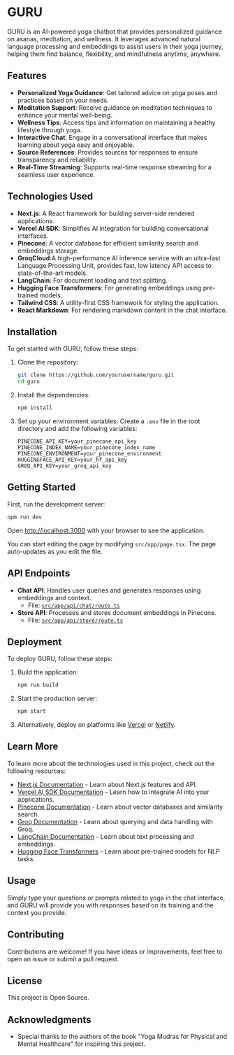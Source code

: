 # GURU

GURU is an AI-powered yoga chatbot that provides personalized guidance on asanas, meditation, and wellness. It leverages advanced natural language processing and embeddings to assist users in their yoga journey, helping them find balance, flexibility, and mindfulness anytime, anywhere.

## Features

- **Personalized Yoga Guidance**: Get tailored advice on yoga poses and practices based on your needs.
- **Meditation Support**: Receive guidance on meditation techniques to enhance your mental well-being.
- **Wellness Tips**: Access tips and information on maintaining a healthy lifestyle through yoga.
- **Interactive Chat**: Engage in a conversational interface that makes learning about yoga easy and enjoyable.
- **Source References**: Provides sources for responses to ensure transparency and reliability.
- **Real-Time Streaming**: Supports real-time response streaming for a seamless user experience.

## Technologies Used

- **Next.js**: A React framework for building server-side rendered applications.
- **Vercel AI SDK**: Simplifies AI integration for building conversational interfaces.
- **Pinecone**: A vector database for efficient similarity search and embeddings storage.
- **GroqCloud**:A high-performance AI inference service with an ultra-fast Language Processing Unit, provides fast, low latency API access to state-of-the-art models.
- **LangChain**: For document loading and text splitting.
- **Hugging Face Transformers**: For generating embeddings using pre-trained models.
- **Tailwind CSS**: A utility-first CSS framework for styling the application.
- **React Markdown**: For rendering markdown content in the chat interface.

## Installation

To get started with GURU, follow these steps:

1. Clone the repository:

   ```bash
   git clone https://github.com/yourusername/guru.git
   cd guru
   ```

2. Install the dependencies:

   ```bash
   npm install
   ```

3. Set up your environment variables:
   Create a `.env` file in the root directory and add the following variables:

   ```plaintext
   PINECONE_API_KEY=your_pinecone_api_key
   PINECONE_INDEX_NAME=your_pinecone_index_name
   PINECONE_ENVIRONMENT=your_pinecone_environment
   HUGGINGFACE_API_KEY=your_hf_api_key
   GROQ_API_KEY=your_groq_api_key
   ```

## Getting Started

First, run the development server:

```bash
npm run dev
```

Open [http://localhost:3000](http://localhost:3000) with your browser to see the application.

You can start editing the page by modifying `src/app/page.tsx`. The page auto-updates as you edit the file.

## API Endpoints

- **Chat API**: Handles user queries and generates responses using embeddings and context.
  - File: [`src/app/api/chat/route.ts`](src/app/api/chat/route.ts)
- **Store API**: Processes and stores document embeddings in Pinecone.
  - File: [`src/app/api/store/route.ts`](src/app/api/store/route.ts)

## Deployment

To deploy GURU, follow these steps:

1. Build the application:

   ```bash
   npm run build
   ```

2. Start the production server:

   ```bash
   npm start
   ```

3. Alternatively, deploy on platforms like [Vercel](https://vercel.com/) or [Netlify](https://www.netlify.com/).

## Learn More

To learn more about the technologies used in this project, check out the following resources:

- [Next.js Documentation](https://nextjs.org/docs) - Learn about Next.js features and API.
- [Vercel AI SDK Documentation](https://vercel.com/docs/ai) - Learn how to integrate AI into your applications.
- [Pinecone Documentation](https://docs.pinecone.io/) - Learn about vector databases and similarity search.
- [Groq Documentation](https://groq.dev/) - Learn about querying and data handling with Groq.
- [LangChain Documentation](https://docs.langchain.com/) - Learn about text processing and embeddings.
- [Hugging Face Transformers](https://huggingface.co/docs/transformers/) - Learn about pre-trained models for NLP tasks.

## Usage

Simply type your questions or prompts related to yoga in the chat interface, and GURU will provide you with responses based on its training and the context you provide.


## Contributing

Contributions are welcome! If you have ideas or improvements, feel free to open an issue or submit a pull request.

## License

This project is Open Source.

## Acknowledgments

- Special thanks to the authors of the book "Yoga Mudras for Physical and Mental Healthcare" for inspiring this project.